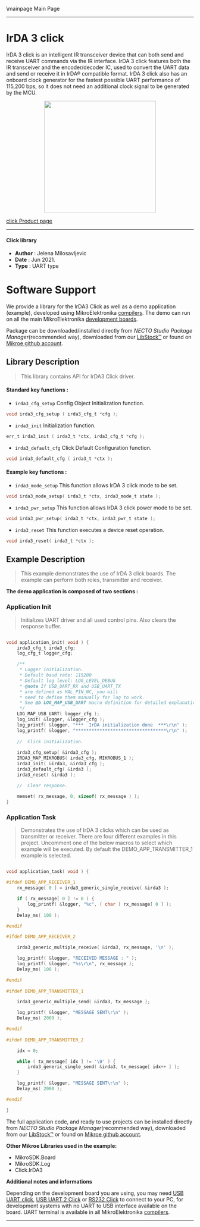 \mainpage Main Page

---
# IrDA 3 click

IrDA 3 click is an intelligent IR transceiver device that can both send and receive UART commands via the IR interface. IrDA 3 click features both the IR transceiver and the encoder/decoder IC, used to convert the UART data and send or receive it in IrDA® compatible format. IrDA 3 click also has an onboard clock generator for the fastest possible UART performance of 115,200 bps, so it does not need an additional clock signal to be generated by the MCU.

<p align="center">
  <img src="https://download.mikroe.com/images/click_for_ide/irda3_click.png" height=300px>
</p>

[click Product page](https://www.mikroe.com/irda-3-click)

---


#### Click library

- **Author**        : Jelena Milosavljevic
- **Date**          : Jun 2021.
- **Type**          : UART type


# Software Support

We provide a library for the IrDA3 Click
as well as a demo application (example), developed using MikroElektronika
[compilers](https://www.mikroe.com/necto-studio).
The demo can run on all the main MikroElektronika [development boards](https://www.mikroe.com/development-boards).

Package can be downloaded/installed directly from *NECTO Studio Package Manager*(recommended way), downloaded from our [LibStock&trade;](https://libstock.mikroe.com) or found on [Mikroe github account](https://github.com/MikroElektronika/mikrosdk_click_v2/tree/master/clicks).

## Library Description

> This library contains API for IrDA3 Click driver.

#### Standard key functions :

- `irda3_cfg_setup` Config Object Initialization function.
```c
void irda3_cfg_setup ( irda3_cfg_t *cfg );
```

- `irda3_init` Initialization function.
```c
err_t irda3_init ( irda3_t *ctx, irda3_cfg_t *cfg );
```

- `irda3_default_cfg` Click Default Configuration function.
```c
void irda3_default_cfg ( irda3_t *ctx );
```

#### Example key functions :

- `irda3_mode_setup` This function allows IrDA 3 click mode to be set.
```c
void irda3_mode_setup( irda3_t *ctx, irda3_mode_t state );
```

- `irda3_pwr_setup` This function allows IrDA 3 click power mode to be set.
```c
void irda3_pwr_setup( irda3_t *ctx, irda3_pwr_t state );
```

- `irda3_reset` This function executes a device reset operation.
```c
void irda3_reset( irda3_t *ctx );
```

## Example Description

> This example demonstrates the use of IrDA 3 click boards. The example can perform both roles, transmitter and receiver.

**The demo application is composed of two sections :**

### Application Init

> Initializes UART driver and all used control pins. Also clears the response buffer.
```c

void application_init( void ) {
    irda3_cfg_t irda3_cfg;
    log_cfg_t logger_cfg;

    /** 
     * Logger initialization.
     * Default baud rate: 115200
     * Default log level: LOG_LEVEL_DEBUG
     * @note If USB_UART_RX and USB_UART_TX 
     * are defined as HAL_PIN_NC, you will 
     * need to define them manually for log to work. 
     * See @b LOG_MAP_USB_UART macro definition for detailed explanation.
     */
    LOG_MAP_USB_UART( logger_cfg );
    log_init( &logger, &logger_cfg );
    log_printf( &logger, "***  IrDA initialization done  ***\r\n" );
    log_printf( &logger, "**********************************\r\n" );
    
    //  Click initialization.
    
    irda3_cfg_setup( &irda3_cfg );
    IRDA3_MAP_MIKROBUS( irda3_cfg, MIKROBUS_1 );
    irda3_init( &irda3, &irda3_cfg );
    irda3_default_cfg( &irda3 );
    irda3_reset( &irda3 );

    //  Clear response.
    
    memset( rx_message, 0, sizeof( rx_message ) );
}

```

### Application Task

> Demonstrates the use of IrDA 3 clicks which can be used as transmitter or receiver. There are four different examples in this project. 
Uncomment one of the below macros to select which example will be executed. By default the DEMO_APP_TRANSMITTER_1 example is selected.

```c

void application_task( void ) {

#ifdef DEMO_APP_RECEIVER_1
    rx_message[ 0 ] = irda3_generic_single_receive( &irda3 );

    if ( rx_message[ 0 ] != 0 ) {
        log_printf( &logger, "%c", ( char ) rx_message[ 0 ] );
    }
    Delay_ms( 100 );

#endif

#ifdef DEMO_APP_RECEIVER_2

    irda3_generic_multiple_receive( &irda3, rx_message, '\n' );

    log_printf( &logger, "RECEIVED MESSAGE : " );
    log_printf( &logger, "%s\r\n", rx_message );
    Delay_ms( 100 );

#endif
    
#ifdef DEMO_APP_TRANSMITTER_1

    irda3_generic_multiple_send( &irda3, tx_message );

    log_printf( &logger, "MESSAGE SENT\r\n" );
    Delay_ms( 2000 );

#endif
    
#ifdef DEMO_APP_TRANSMITTER_2

    idx = 0;

    while ( tx_message[ idx ] != '\0' ) {
        irda3_generic_single_send( &irda3, tx_message[ idx++ ] );
    }

    log_printf( &logger, "MESSAGE SENT\r\n" );
    Delay_ms( 2000 );

#endif

}

```

The full application code, and ready to use projects can be installed directly from *NECTO Studio Package Manager*(recommended way), downloaded from our [LibStock&trade;](https://libstock.mikroe.com) or found on [Mikroe github account](https://github.com/MikroElektronika/mikrosdk_click_v2/tree/master/clicks).

**Other Mikroe Libraries used in the example:**

- MikroSDK.Board
- MikroSDK.Log
- Click.IrDA3

**Additional notes and informations**

Depending on the development board you are using, you may need
[USB UART click](https://www.mikroe.com/usb-uart-click),
[USB UART 2 Click](https://www.mikroe.com/usb-uart-2-click) or
[RS232 Click](https://www.mikroe.com/rs232-click) to connect to your PC, for
development systems with no UART to USB interface available on the board. UART
terminal is available in all MikroElektronika
[compilers](https://shop.mikroe.com/compilers).

---
